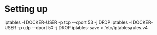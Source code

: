 # Setting up

iptables -I DOCKER-USER -p tcp --dport 53 -j DROP
iptables -I DOCKER-USER -p udp --dport 53 -j DROP
iptables-save > /etc/iptables/rules.v4

